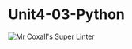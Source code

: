 # Unit4-03-Python
[![Mr Coxall's Super Linter](https://github.com/ICS3C-Programming-EnochA/Unit4-03-Python/workflows/Mr%20Coxall's%20Super%20Linter/badge.svg)](https://github.com/ICS3C-Programming-EnochA/Unit4-03-Python/actions/)

